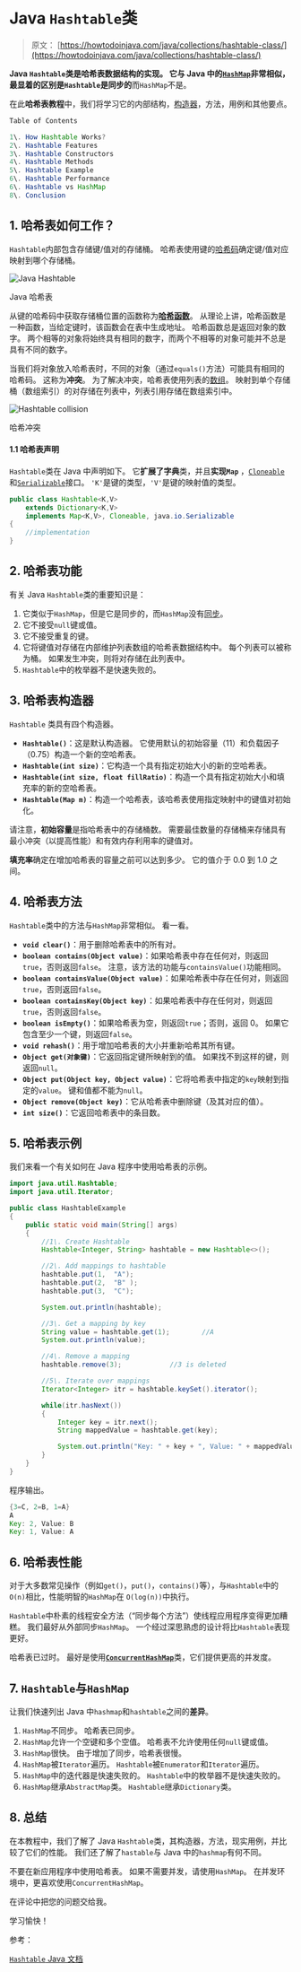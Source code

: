 # Java `Hashtable`类

> 原文： [https://howtodoinjava.com/java/collections/hashtable-class/](https://howtodoinjava.com/java/collections/hashtable-class/)

**Java `Hashtable`**类是哈希表数据结构的实现。 它与 Java 中的[`HashMap`](https://howtodoinjava.com/java-hashmap/)非常相似，最显着的区别是`Hashtable`是**同步的**而`HashMap`不是。

在此**哈希表教程**中，我们将学习它的内部结构，[构造器](https://howtodoinjava.com/oops/java-constructors/)，方法，用例和其他要点。

```java
Table of Contents

1\. How Hashtable Works?
2\. Hashtable Features
3\. Hashtable Constructors
4\. Hashtable Methods
5\. Hashtable Example
6\. Hashtable Performance
6\. Hashtable vs HashMap
8\. Conclusion
```

## 1\. 哈希表如何工作？

`Hashtable`内部包含存储键/值对的存储桶。 哈希表使用键的[哈希码](https://howtodoinjava.com/java/basics/java-hashcode-equals-methods/)确定键/值对应映射到哪个存储桶。

![Java Hashtable](img/3e75c8363cbae4bb0b9317ea889db2b8.png)

Java 哈希表

从键的哈希码中获取存储桶位置的函数称为[**哈希函数**](https://howtodoinjava.com/security/how-to-generate-secure-password-hash-md5-sha-pbkdf2-bcrypt-examples/)。 从理论上讲，哈希函数是一种函数，当给定键时，该函数会在表中生成地址。 哈希函数总是返回对象的数字。 两个相等的对象将始终具有相同的数字，而两个不相等的对象可能并不总是具有不同的数字。

当我们将对象放入哈希表时，不同的对象（通过`equals()`方法）可能具有相同的哈希码。 这称为**冲突**。 为了解决冲突，哈希表使用列表的[数组](https://howtodoinjava.com/java-array/)。 映射到单个存储桶（数组索引）的对存储在列表中，列表引用存储在数组索引中。

![Hashtable collision](img/4d1ef901f9ddd6276133381bda7ccbe0.png)

哈希冲突

#### 1.1 哈希表声明

`Hashtable`类在 Java 中声明如下。 它**扩展了字典**类，并且**实现`Map`** ，[`Cloneable`](https://howtodoinjava.com/java/cloning/a-guide-to-object-cloning-in-java/)和[`Serializable`](https://howtodoinjava.com/java/serialization/a-mini-guide-for-implementing-serializable-interface-in-java/)接口。 `'K'`是键的类型，`'V'`是键的映射值的类型。

```java
public class Hashtable<K,V>
    extends Dictionary<K,V>
    implements Map<K,V>, Cloneable, java.io.Serializable 
{
	//implementation
}

```

## 2\. 哈希表功能

有关 Java `Hashtable`类的重要知识是：

1.  它类似于`HashMap`，但是它是同步的，而`HashMap`没有[同步](https://howtodoinjava.com/java/multi-threading/what-is-thread-safety/)。
2.  它不接受`null`键或值。
3.  它不接受重复的键。
4.  它将键值对存储在内部维护列表数组的哈希表数据结构中。 每个列表可以被称为桶。 如果发生冲突，则将对存储在此列表中。
5.  `Hashtable`中的枚举器不是快速失败的。

## 3\. 哈希表构造器

`Hashtable` 类具有四个构造器。

*   **`Hashtable()`**：这是默认构造器。 它使用默认的初始容量（11）和负载因子（0.75）构造一个新的空哈希表。
*   **`Hashtable(int size)`**：它构造一个具有指定初始大小的新的空哈希表。
*   **`Hashtable(int size, float fillRatio)`**：构造一个具有指定初始大小和填充率的新的空哈希表。
*   **`Hashtable(Map m)`**：构造一个哈希表，该哈希表使用指定映射中的键值对初始化。

请注意，**初始容量**是指哈希表中的存储桶数。 需要最佳数量的存储桶来存储具有最小冲突（以提高性能）和有效内存利用率的键值对。

**填充率**确定在增加哈希表的容量之前可以达到多少。 它的值介于 0.0 到 1.0 之间。

## 4\. 哈希表方法

`Hashtable`类中的方法与`HashMap`非常相似。 看一看。

*   **`void clear()`**：用于删除哈希表中的所有对。
*   **`boolean contains(Object value)`**：如果哈希表中存在任何对，则返回`true`，否则返回`false`。 注意，该方法的功能与`containsValue()`功能相同。
*   **`boolean containsValue(Object value)`**：如果哈希表中存在任何对，则返回`true`，否则返回`false`。
*   **`boolean containsKey(Object key)`**：如果哈希表中存在任何对，则返回`true`，否则返回`false`。
*   **`boolean isEmpty()`**：如果哈希表为空，则返回`true`；否则，返回 0。 如果它包含至少一个键，则返回`false`。
*   **`void rehash()`**：用于增加哈希表的大小并重新哈希其所有键。
*   **`Object get(对象键)`**：它返回指定键所映射到的值。 如果找不到这样的键，则返回`null`。
*   **`Object put(Object key, Object value)`**：它将哈希表中指定的`key`映射到指定的`value`。 键和值都不能为`null`。
*   **`Object remove(Object key)`**：它从哈希表中删除键（及其对应的值）。
*   **`int size()`**：它返回哈希表中的条目数。

## 5\. 哈希表示例

我们来看一个有关如何在 Java 程序中使用哈希表的示例。

```java
import java.util.Hashtable;
import java.util.Iterator;

public class HashtableExample 
{
    public static void main(String[] args) 
    {
        //1\. Create Hashtable
        Hashtable<Integer, String> hashtable = new Hashtable<>();

        //2\. Add mappings to hashtable 
        hashtable.put(1,  "A");
        hashtable.put(2,  "B" );
        hashtable.put(3,  "C");

        System.out.println(hashtable);

        //3\. Get a mapping by key
        String value = hashtable.get(1);        //A
        System.out.println(value);

        //4\. Remove a mapping
        hashtable.remove(3);            //3 is deleted

        //5\. Iterate over mappings
        Iterator<Integer> itr = hashtable.keySet().iterator();

        while(itr.hasNext()) 
        {
            Integer key = itr.next();
            String mappedValue = hashtable.get(key);

            System.out.println("Key: " + key + ", Value: " + mappedValue);
        }
    }
}

```

程序输出。

```java
{3=C, 2=B, 1=A}
A
Key: 2, Value: B
Key: 1, Value: A

```

## 6\. 哈希表性能

对于大多数常见操作（例如`get()`，`put()`，`contains()`等），与`Hashtable`中的`O(n)`相比，性能明智的`HashMap`在 `O(log(n))`中执行。

`Hashtable`中朴素的线程安全方法（“同步每个方法”）使线程应用程序变得更加糟糕。 我们最好从外部同步`HashMap`。 一个经过深思熟虑的设计将比`Hashtable`表现更好。

哈希表已过时。 最好是使用[**`ConcurrentHashMap`**](https://howtodoinjava.com/java/multi-threading/best-practices-for-using-concurrenthashmap/)类，它们提供更高的并发度。

## 7\. `Hashtable`与`HashMap`

让我们快速列出 Java 中`hashmap`和`hashtable`之间的**差异**。

1.  `HashMap`不同步。 哈希表已同步。
2.  `HashMap`允许一个空键和多个空值。 哈希表不允许使用任何`null`键或值。
3.  `HashMap`很快。 由于增加了同步，哈希表很慢。
4.  `HashMap`被`Iterator`遍历。 `Hashtable`被`Enumerator`和`Iterator`遍历。
5.  `HashMap`中的迭代器是快速失败的。 `Hashtable`中的枚举器不是快速失败的。
6.  `HashMap`继承`AbstractMap`类。 `Hashtable`继承`Dictionary`类。

## 8\. 总结

在本教程中，我们了解了 Java `Hashtable`类，其构造器，方法，现实用例，并比较了它们的性能。 我们还了解了`hastable`与 Java 中的`hashmap`有何不同。

不要在新应用程序中使用哈希表。 如果不需要并发，请使用`HashMap`。 在并发环境中，更喜欢使用`ConcurrentHashMap`。

在评论中把您的问题交给我。

学习愉快！

参考：

[`Hashtable` Java 文档](https://docs.oracle.com/javase/10/docs/api/java/util/Hashtable.html)